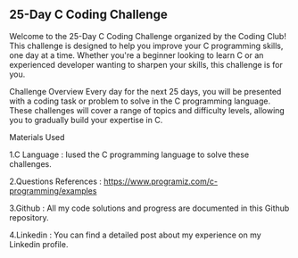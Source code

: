 ## 25-Day C Coding Challenge

Welcome to the 25-Day C Coding Challenge organized by the Coding Club! This challenge is designed to help you improve your C programming skills, one day at a time. Whether you're a beginner looking to learn C or an experienced developer wanting to sharpen your skills, this challenge is for you.

Challenge Overview
Every day for the next 25 days, you will be presented with a coding task or problem to solve in the C programming language. These challenges will cover a range of topics and difficulty levels, allowing you to gradually build your expertise in C.


Materials Used

1.C Language : Iused the C programming language to solve these challenges.

2.Questions References : https://www.programiz.com/c-programming/examples

3.Github : All my code solutions and progress are documented in this Github repository.

4.Linkedin : You can find a detailed post about my experience on my Linkedin profile.
